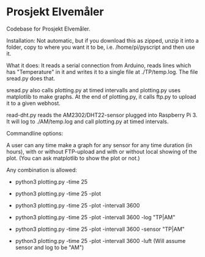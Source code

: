 # Prosjekt Elvemåler
Codebase for Prosjekt Elvemåler.

Installation: Not automatic, but if you download this as zipped, unzip it into a folder, copy to where you want it to be, i.e. /home/pi/pyscript and then use it.

What it does: It reads a serial connection from Arduino, reads lines which has "Temperature" in it and writes it to a single file at ./TP/temp.log. The file sread.py does that.

sread.py also calls plotting.py at timed intervalls and plotting.py uses matplotlib to make graphs. At the end of plotting.py, it calls ftp.py to upload it to a given webhost.

read-dht.py reads the AM2302/DHT22-sensor plugged into Raspberry Pi 3. It will log to ./AM/temp.log and call plotting.py at timed intervals.

Commandline options:

A user can any time make a graph for any sensor for any time duration (in hours), with or without FTP-upload and with or without local showing of the plot. (You can ask matplotlib to show the plot or not.)

Any combination is allowed:

* python3 plotting.py -time 25

* python3 plotting.py -time 25 -plot

* python3 plotting.py -time 25 -plot -intervall 3600

* python3 plotting.py -time 25 -plot -intervall 3600 -log "TP|AM"

* python3 plotting.py -time 25 -plot -intervall 3600 -sensor "TP|AM"

* python3 plotting.py -time 25 -plot -intervall 3600 -luft (Will assume sensor and log to be "AM")


